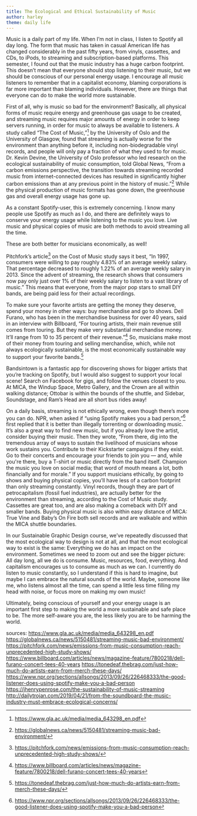 ```yaml
---
title: The Ecological and Ethical Sustainability of Music
author: harley
theme: daily life
---
```


Music is a daily part of my life. When I’m not in class, I listen to Spotify all day long. The form that music has taken in casual American life has changed considerably in the past fifty years, from vinyls, cassettes, and CDs, to iPods, to streaming and subscription-based platforms. This semester, I found out that the music industry has a huge carbon footprint. This doesn’t mean that everyone should stop listening to their music, but we should be conscious of our personal energy usage. I encourage all music listeners to remember that in a capitalist economy, blaming corporations is far more important than blaming individuals. However, there are things that everyone can do to make the world more sustainable. 

First of all, why is music so bad for the environment? Basically, all physical forms of music require energy and greenhouse gas usage to be created, and streaming music requires major amounts of energy in order to keep servers running, in order for music to always be available to listeners. A study called “The Cost of Music,”[^1] by the University of Oslo and the University of Glasgow, found that streaming is actually worse for the environment than anything before it, including non-biodegradable vinyl records, and people will only pay a fraction of what they used to for music. Dr. Kevin Devine, the University of Oslo professor who led research on the ecological sustainability of music consumption, told Global News, “From a carbon emissions perspective, the transition towards streaming recorded music from internet-connected devices has resulted in significantly higher carbon emissions than at any previous point in the history of music.”[^2] While the physical production of music formats has gone down, the greenhouse gas and overall energy usage has gone up.

As a constant Spotify-user, this is extremely concerning. I know many people use Spotify as much as I do, and there are definitely ways to conserve your energy usage while listening to the music you love. Live music and physical copies of music are both methods to avoid streaming all the time. 

These are both better for musicians economically, as well! 

Pitchfork’s article[^3] on the Cost of Music study says it best, “In 1997, consumers were willing to pay roughly 4.83% of an average weekly salary. That percentage decreased to roughly 1.22% of an average weekly salary in 2013. Since the advent of streaming, the research shows that consumers now pay only just over 1% of their weekly salary to listen to a vast library of music.” This means that everyone, from the major pop stars to small DIY bands, are being paid less for their actual recordings. 

To make sure your favorite artists are getting the money they deserve, spend your money in other ways: buy merchandise and go to shows. Dell Furano, who has been in the merchandise business for over 40 years, said in an interview with Billboard, “For touring artists, their main revenue still comes from touring. But they make very substantial merchandise money. It’ll range from 10 to 35 percent of their revenue.”[^4] So, musicians make most of their money from touring and selling merchandise, which, while not always ecologically sustainable, is the most economically sustainable way to support your favorite bands.[^5]

Bandsintown is a fantastic app for discovering shows for bigger artists that you’re tracking on Spotify, but I would also suggest to support your local scene! Search on Facebook for gigs, and follow the venues closest to you. At MICA, the Windup Space, Metro Gallery, and the Crown are all within walking distance; Ottobar is within the bounds of the shuttle, and Sidebar, Soundstage, and Ram’s Head are all short bus rides away! 

On a daily basis, streaming is not ethically wrong, even though there’s more you can do. NPR, when asked if “using Spotify makes you a bad person,”[^6] first replied that it is better than illegally torrenting or downloading music. It’s also a great way to find new music, but if you already love the artist, consider buying their music. Then they wrote, “From there, dig into the tremendous array of ways to sustain the livelihood of musicians whose work sustains you. Contribute to their Kickstarter campaigns if they exist. Go to their concerts and encourage your friends to join you — and, while you're there, buy a T-shirt or music directly from the band itself. Champion the music you love on social media; that word of mouth means a lot, both financially and for morale.” If you support musicians ethically, by going to shows and buying physical copies, you’ll have less of a carbon footprint than only streaming constantly. Vinyl records, though they are part of petrocapitalism (fossil fuel industries), are actually better for the environment than streaming, according to the Cost of Music study. Cassettes are great too, and are also making a comeback with DIY and smaller bands. Buying physical music is also within easy distance of MICA: True Vine and Baby’s On Fire both sell records and are walkable and within the MICA shuttle boundaries.

In our Sustainable Graphic Design course, we’ve repeatedly discussed that the most ecological way to design is not at all, and that the most ecological way to exist is the same: Everything we do has an impact on the environment. Sometimes we need to zoom out and see the bigger picture: All day long, all we do is consume. Music, resources, food, everything. And capitalism encourages us to consume as much as we can. I currently do listen to music constantly, so I understand if this is hard to imagine, but maybe I can embrace the natural sounds of the world. Maybe, someone like me, who listens almost all the time, can spend a little less time filling my head with noise, or focus more on making my own music! 

Ultimately, being conscious of yourself and your energy usage is an important first step to making the world a more sustainable and safe place to be. The more self-aware you are, the less likely you are to be harming the world. 

[^1]: https://www.gla.ac.uk/media/media_643298_en.pdf
[^2]: https://globalnews.ca/news/5150481/streaming-music-bad-environment/
[^3]: https://pitchfork.com/news/emissions-from-music-consumption-reach-unprecedented-high-study-shows/
[^4]: https://www.billboard.com/articles/news/magazine-feature/7800218/dell-furano-concert-tees-40-years
[^5]: https://tonedeaf.thebrag.com/just-how-much-do-artists-earn-from-merch-these-days/
[^6]: https://www.npr.org/sections/allsongs/2013/09/26/226468333/the-good-listener-does-using-spotify-make-you-a-bad-person

sources: 
https://www.gla.ac.uk/media/media_643298_en.pdf
https://globalnews.ca/news/5150481/streaming-music-bad-environment/
https://pitchfork.com/news/emissions-from-music-consumption-reach-unprecedented-high-study-shows/
https://www.billboard.com/articles/news/magazine-feature/7800218/dell-furano-concert-tees-40-years
https://tonedeaf.thebrag.com/just-how-much-do-artists-earn-from-merch-these-days/
https://www.npr.org/sections/allsongs/2013/09/26/226468333/the-good-listener-does-using-spotify-make-you-a-bad-person
https://jhenrypenrose.com/the-sustainability-of-music-streaming
http://dailytrojan.com/2019/04/21/from-the-soundboard-the-music-industry-must-embrace-ecological-concerns/

